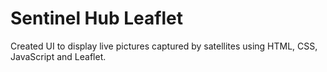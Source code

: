# Sentinel Hub Leaflet

Created UI to display live pictures captured by satellites using HTML, CSS, JavaScript and Leaflet.

